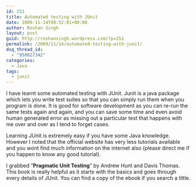 ```yaml
---
id: 251
title: Automated testing with JUnit
date: 2009-11-14T08:52:01+00:00
author: Roshan Singh
layout: post
guid: http://roshansingh.wordpress.com/?p=251
permalink: /2009/11/14/automated-testing-with-junit/
dsq_thread_id:
  - "950827342"
categories:
  - Java
tags:
  - junit
---
```

I have learnt some automated testing with JUnit. Junit is a java package which lets you write test suites so that you can simply run them when you program is done. It is good for software development as you can re-run the same tests again and again, and you can save some time and even avoid human generated error as missing out a particular test that happens with me over and over as I tend to forget cases.
  
Learning JUnit is extremely easy if you have some Java knowledge. However I noted that the official website has very less tutorials available and you wont find much information on the internet also (please direct me if you happen to know any good tutorial).
  
I grabbed &#8220;**Pragmatic Unit Testing**&#8221; by Andrew Hunt and Davis Thomas. This book is really helpful as it starts with the basics and goes through every details of JUnit. You can find a copy of the ebook if you search a little.